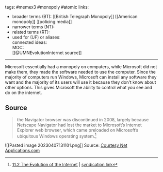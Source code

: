 tags: #memex3 #monopoly #atomic 
links:  
- broader terms (BT):   [[British Telegraph Monopoly]] [[American monopoly]] [[policing media]] 
- narrower terms (NT):  
- related terms (RT):  
- used for (UF) or aliases:  
connected ideas:  
MOC:  
[[@UMNEvolutionInternet source]]

---
Microsoft essentially had a monopoly on computers, while Microsoft did not make them, they made the software needed to use the computer. Since the majority of computers run Windows, Microsoft can install any software they want and the majority of its users will use it because they don't know about other options. This gives Microsoft the ability to control what you see and do on the internet.

## Source 
> the Navigator browser was discontinued in 2008, largely because Netscape Navigator had lost the market to Microsoft’s Internet Explorer web browser, which came preloaded on Microsoft’s ubiquitous Windows operating system.[^1]

[^1]: [11.2 The Evolution of the Internet](https://open.lib.umn.edu/mediaandculture/chapter/11-2-the-evolution-of-the-internet/) | [syndication link](tk) 

![[Pasted image 20230407131101.png]]
Source: [Courtesy Net Applications.com](http://courtesynetapplications.com/) 
